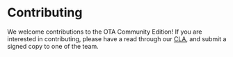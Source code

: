 # Contributing

We welcome contributions to the OTA Community Edition! If you are interested in contributing, please have a read through our [CLA](HERE_CLA.md), and submit a signed copy to one of the team.

